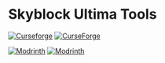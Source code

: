 # Skyblock Ultima Tools

[![Curseforge](http://cf.way2muchnoise.eu/versions/For%20MC_315068_all.svg)](https://www.curseforge.com/minecraft/mc-mods/skyblock-ultima-tools)
[![CurseForge](http://cf.way2muchnoise.eu/full_315068_downloads.svg)](https://www.curseforge.com/minecraft/mc-mods/skyblock-ultima-tools)

[![Modrinth](https://img.shields.io/modrinth/game-versions/fM4ceeVu?color=00AF5C&label=modrinth&logo=modrinth)](https://modrinth.com/mod/skyblock-ultima-tools)
[![Modrinth](https://img.shields.io/modrinth/dt/fM4ceeVu?color=00AF5C&logo=modrinth)](https://modrinth.com/mod/skyblock-ultima-tools)
